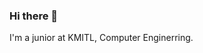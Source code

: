 ### Hi there 👋
I'm a junior at KMITL, Computer Enginerring.

<!--
[![Anurag's GitHub stats](https://github-readme-stats.vercel.app/api?username=nathamon24)](https://github.com/nathamon24/github-readme-stats)
**nathamon24/nathamon24** is a ✨ _special_ ✨ repository because its `README.md` (this file) appears on your GitHub profile.

Here are some ideas to get you started:

- 🔭 I’m currently working on ...
- 🌱 I’m currently learning ...
- 👯 I’m looking to collaborate on ...
- 🤔 I’m looking for help with ...
- 💬 Ask me about ...
- 📫 How to reach me: ...
- 😄 Pronouns: ...
- ⚡ Fun fact: ...
-->
